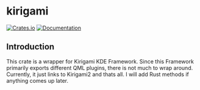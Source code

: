 # kirigami
[![Crates.io](https://img.shields.io/crates/v/kde_frameworks.svg)](https://crates.io/crates/kde_frameworks)
[![Documentation](https://docs.rs/kde_frameworks/badge.svg)](https://docs.rs/kde_frameworks/)

## Introduction
This crate is a wrapper for Kirigami KDE Framework. Since this Framework primarily exports
different QML plugins, there is not much to wrap around. Currently, it just links to Kirigami2
and thats all. I will add Rust methods if anything comes up later.
